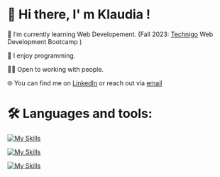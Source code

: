 👋 Hi there, I' m Klaudia !
===

 🌱 I’m currently learning Web Developement. (Fall 2023: [Technigo](https://www.technigo.io/) Web Development Bootcamp )
 
 🥑 I enjoy programming.
 
 🙌🏻 Open to working with people.

 🌐 You can find me on [LinkedIn](https://www.linkedin.com/in/klaudiawroblewska0410/) or reach out via [email](mailto:kwroblewska0410@gmail.com) 

 🛠 Languages and tools: 
===


[![My Skills](https://skillicons.dev/icons?i=html,css,js,react,ts,angular)](https://skillicons.dev)



[![My Skills](https://skillicons.dev/icons?i=express,mongodb,nodejs,postman,vite)](https://skillicons.dev)




[![My Skills](https://skillicons.dev/icons?i=bootstrap,git,github,netlify,vscode,codepen,discord,figma,stackoverflow,azure)](https://skillicons.dev)



